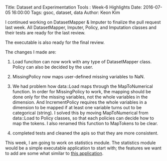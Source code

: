 Title: Dataset and Experimentation Tools : Week-6 Highlights
Date: 2016-07-05 16:00:00
Tags: gsoc, dataset, data
Author: Keon Kim

I continued working on DatasetMapper & Imputer to finalize the pull request last week.
All DatasetMapper, Imputer, Policy, and Imputation classes and their tests are ready for the last review.

The executable is also ready for the final review.

The changes I made are:

1) Load funciton can now work with any type of DatasetMapper class. Policy can also be decided by the user.

2) MissingPolicy now maps user-defined missing variables to NaN. 

3) We had problem how data::Load maps through the MapToNumerical function.
In order for MissingPolicy to work, the mapping should be done only for the missing variables,
not the whole variables in the dimension. And IncrementPolicy requires the whole variables in a dimension
to be mapped if at least one variable turns out to be categorical (string).
I solved this by moving MapToNumerical from data::Load to Policy classes, so that
each policies can decide how to map the tokens. I also renamed this function to MapTokens to be clear.

4) completed tests and cleaned the apis so that they are more consistent.

This week, I am going to work on statistics module.
The statistics module would be a simple executable application to start with;
the features we want to add are some what similar to [this application](http://personality-project.org/r/basics.t.html).


